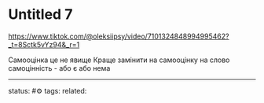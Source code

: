 # Untitled 7
https://www.tiktok.com/@oleksiipsy/video/7101324848994995462?_t=8Sctk5vYz94&_r=1

Самооцінка це не явище
Краще замінити на самооцінку на слово самоцінність - або є або нема


---
status: #⚙️ 
tags: 
related: 